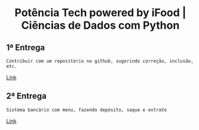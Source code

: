 <h1 align="center"  size="30px">
Potência Tech powered by iFood | Ciências de Dados com Python 
</h1>

## 1ª Entrega

    Contribuir com um repositório no github, sugerindo correção, inclusão, etc.
[Link](https://github.com/DirceuSilvestre/c4noobs)

## 2ª Entrega

    Sistema bancário com menu, fazendo depósito, saque e extrato
[Link](https://github.com/DirceuSilvestre/Bootcamp-Potencia-Tech-iFood/blob/main/banco.py)
